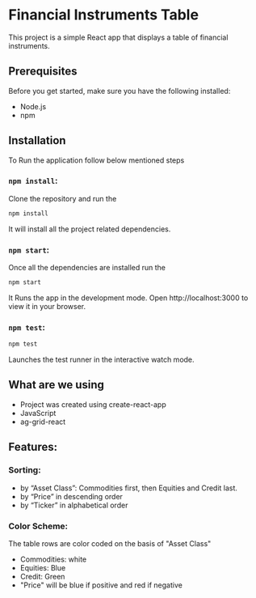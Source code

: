 # Financial Instruments Table
This project is a simple React app that displays a table of financial instruments.

## Prerequisites

Before you get started, make sure you have the following installed:

- Node.js
- npm
  
## Installation
To Run the application follow below mentioned steps

### `npm install`:
Clone the repository and run the 
```bash
npm install
```
It will install all the project related dependencies.

### `npm start`:
Once all the dependencies are installed run the 
```bash
npm start
```
It Runs the app in the development mode.
Open http://localhost:3000 to view it in your browser.

### `npm test`:
```bash
npm test
```
Launches the test runner in the interactive watch mode.

## What are we using
- Project was created using create-react-app
- JavaScript
- ag-grid-react

## Features:
### Sorting:
- by “Asset Class”: Commodities first, then Equities and Credit last.
- by “Price” in descending order
- by “Ticker” in alphabetical order

### Color Scheme:
The table rows are color coded on the basis of "Asset Class"
- Commodities: white
- Equities: Blue
- Credit: Green
- "Price" will be blue if positive and red if negative
